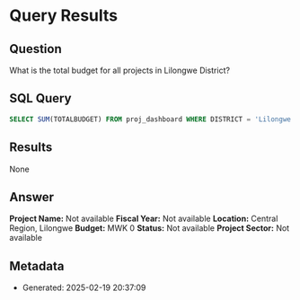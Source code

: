 # Query Results

## Question
What is the total budget for all projects in Lilongwe District?

## SQL Query
```sql
SELECT SUM(TOTALBUDGET) FROM proj_dashboard WHERE DISTRICT = 'Lilongwe'
```

## Results
None

## Answer
**Project Name:** Not available
**Fiscal Year:** Not available
**Location:** Central Region, Lilongwe
**Budget:** MWK 0
**Status:** Not available
**Project Sector:** Not available

## Metadata
- Generated: 2025-02-19 20:37:09

